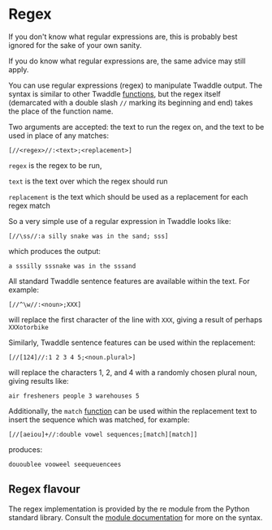 # Regex

If you don't know what regular expressions are, this is probably best
ignored for the sake of your own sanity. 

If you do know what regular expressions are, the same advice may still apply.

You can use regular expressions (regex) to manipulate Twaddle output. The syntax is 
similar to other Twaddle [functions](functions.md), but the regex itself 
(demarcated with a double slash `//` marking its beginning and end) takes 
the place of the function name. 

Two arguments are accepted: the text to run the regex on, and the text to be
used in place of any matches:

`[//<regex>//:<text>;<replacement>]`

`regex` is the regex to be run,

`text` is the text over which the regex should run

`replacement` is the text which should be used as a replacement for each regex match

So a very simple use of a regular expression in Twaddle looks like:

`[//\ss//:a silly snake was in the sand; sss]`

which produces the output:

 `a sssilly sssnake was in the sssand`

All standard Twaddle sentence features are available within the text.
For example:

`[//^\w//:<noun>;XXX]`

will replace the first character of the line with `XXX`, giving a result of
perhaps `XXXotorbike`

Similarly, Twaddle sentence features can be used within the replacement:

`[//[124]//:1 2 3 4 5;<noun.plural>]`

will replace the characters 1, 2, and 4 with a randomly chosen plural noun, 
giving results like:

`air fresheners people 3 warehouses 5`

Additionally, the `match` [function](functions.md) can be used within the
replacement text to insert the sequence which was matched, for example:

`[//[aeiou]+//:double vowel sequences;[match][match]]`

produces:

`dououblee vooweel seequeuencees`

## Regex flavour

The regex implementation is provided by the re module from the Python
standard library. Consult the 
[module documentation](https://docs.python.org/3/library/re.html#module-re)
for more on the syntax. 


